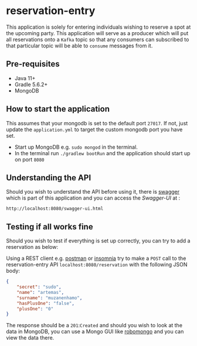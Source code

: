 # reservation-entry

This application is solely for entering individuals wishing to reserve a 
spot at the upcoming party. This application will serve as a producer which will 
put all reservations onto a `Kafka` topic so that any consumers can subscribed
to that particular topic will be able to `consume` messages from it.
  

## Pre-requisites
- Java 11+
- Gradle 5.6.2+
- MongoDB

## How to start the application
This assumes that your mongodb is set to the default port `27017`. If not, just update the `application.yml` to target the
custom mongodb port you have set. 

- Start up MongoDB e.g. `sudo mongod` in the terminal.
- In the terminal run `./gradlew bootRun` and the application should start up on port `8080`

## Understanding the API

Should you wish to understand the API before using it, there is [swagger](https://swagger.io/)
which is part of this application and you can access the _Swagger-UI_ at :

`http://localhost:8080/swagger-ui.html`


## Testing if all works fine
Should you wish to test if everything is set up correctly, you can try to add a reservation as below:

Using a REST client e.g. [postman](https://www.getpostman.com/) or [insomnia](https://insomnia.rest/) try to make 
a `POST` call to the reservation-entry API `localhost:8080/reservation` with the following JSON body:

```json
{
	"secret": "sudo",
	"name": "artemas",
	"surname": "muzanenhamo",
	"hasPlusOne": "false",
	"plusOne": "0"
}
```
The response should be a `201`:`Created` and should you wish to look at the data in MongoDB, you can use a 
Mongo GUI like [robomongo](https://robomongo.org/) and you can view the data there.
